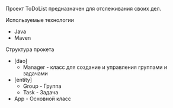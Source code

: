 Проект ToDoList предназначен для отслеживания своих дел.

Используемые технологии 
* Java
* Maven

Структура прокета
* [dao]
  * Manager - класс для создание и управления группами и задачами
* [entity]
  * Group - Группа
  * Task - Задача
* App - Основной класс 